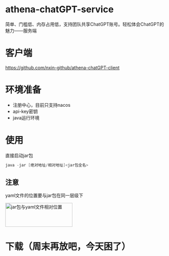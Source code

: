 # athena-chatGPT-service
简单、门槛低、内存占用低，支持团队共享ChatGPT账号。轻松体会ChatGPT的魅力——服务端
# 客户端
https://github.com/nxin-github/athena-chatGPT-client
# 环境准备
- 注册中心，目前只支持nacos
- api-key密钥
- java运行环境
# 使用
直接启动jar包
``` java
java -jar [绝对地址/相对地址]<jar包全名>
```
## 注意
yaml文件的位置要与jar包在同一层级下
<p>
  <img alt="jar包与yaml文件相对位置" src="https://www.diboot.com/diboot_slogon.png" width="210px" height="75px">
</p>

# 下载（周末再放吧，今天困了）
